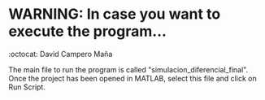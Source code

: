 # WARNING: In case you want to execute the program... 
:octocat: David Campero Maña  

The main file to run the program is called "simulacion_diferencial_final". Once the project has been opened in MATLAB, select this file and click on Run Script.  
